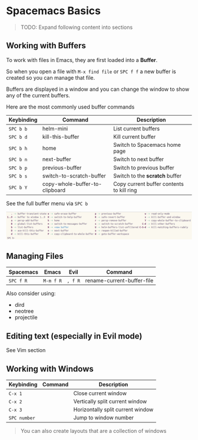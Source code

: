# Spacemacs Basics 

> TODO: Expand following content into sections

## Working with Buffers

To work with files in Emacs, they are first loaded into a **Buffer**.

So when you open a file with `M-x find file` or `SPC f f` a new buffer is created so you can manage that file.

Buffers are displayed in a window and you can change the window to show any of the current buffers.

Here are the most commonly used buffer commands

| Keybinding | Command                        | Description                               |
|------------|--------------------------------|-------------------------------------------|
| `SPC b b`  | helm-mini                      | List current buffers                      |
| `SPC b d`  | kill-this-buffer               | Kill current buffer                       |
| `SPC b h`  | home                           | Switch to Spacemacs home page             |
| `SPC b n`  | next-buffer                    | Switch to next buffer                     |
| `SPC b p`  | previous-buffer                | Switch to previous buffer                 |
| `SPC b s`  | switch-to-scratch-buffer       | Switch to the **scratch** buffer          |
| `SPC b Y`  | copy-whole-buffer-to-clipboard | Copy current buffer contents to kill ring |
  
See the full buffer menu via `SPC b`

![Spacemacs Buffer Menu](/images/spacemacs-buffer-menu.png)


## Managing Files

| Spacemacs | Emacs     | Evil    | Command                    |
|-----------|-----------|---------|----------------------------|
| `SPC f R` | `M-m f R` | `, f R` | rename-current-buffer-file |


Also consider using:

* dird
* neotree
* projectile


## Editing text (especially in Evil mode)

See Vim section 

## Working with Windows

| Keybinding   | Command | Description                       |
|--------------|---------|-----------------------------------|
| `C-x 1`      |         | Close current window              |
| `C-x 2`      |         | Vertically split current window   |
| `C-x 3`      |         | Horizontally split current window |
| `SPC number` |         | Jump to window number             |


> You can also create layouts that are a collection of windows
